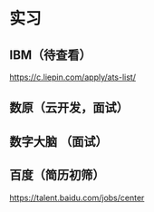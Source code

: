 # 实习
## IBM（待查看）

https://c.liepin.com/apply/ats-list/

## 数原（云开发，面试）

## 数字大脑 （面试）

## 百度（简历初筛）

https://talent.baidu.com/jobs/center